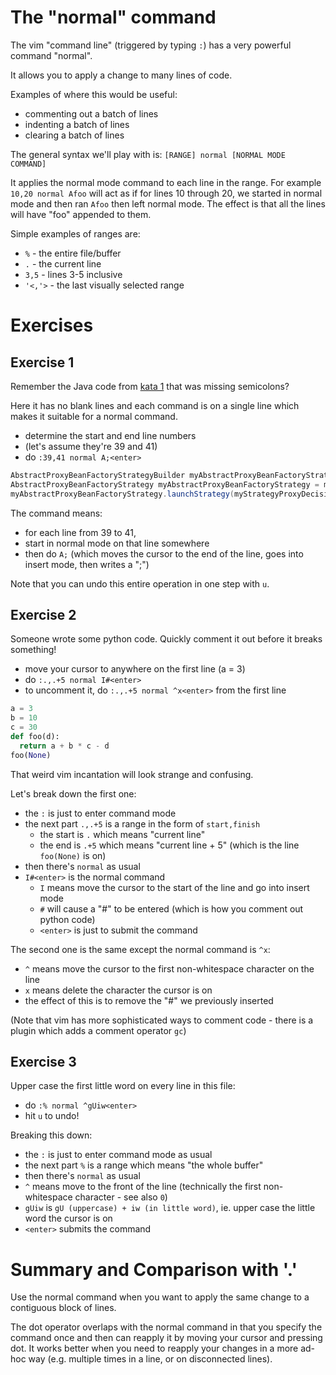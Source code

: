 # The "normal" command

The vim "command line" (triggered by typing `:`) has a very powerful command "normal".

It allows you to apply a change to many lines of code.

Examples of where this would be useful:

- commenting out a batch of lines
- indenting a batch of lines
- clearing a batch of lines

The general syntax we'll play with is: `[RANGE] normal [NORMAL MODE COMMAND]`

It applies the normal mode command to each line in the range.
For example `10,20 normal Afoo` will act as if for lines 10 through 20, we started in normal mode and then ran `Afoo` then left normal mode.
The effect is that all the lines will have "foo" appended to them.

Simple examples of ranges are:

- `%` - the entire file/buffer
- `.` - the current line
- `3,5` - lines 3-5 inclusive
- `'<,'>` - the last visually selected range

# Exercises

## Exercise 1

Remember the Java code from [kata 1](./001_dot_operator.md) that was missing semicolons?

Here it has no blank lines and each command is on a single line which makes it suitable for a normal command.

- determine the start and end line numbers
- (let's assume they're 39 and 41)
- do `:39,41 normal A;<enter>`

```java
AbstractProxyBeanFactoryStrategyBuilder myAbstractProxyBeanFactoryStrategyBuilder = new ConcreteAbstractProxyBeanFactoryStrategyBuilder()
AbstractProxyBeanFactoryStrategy myAbstractProxyBeanFactoryStrategy = myAbstractProxyBeanFactoryStrategyBuilder.build()
myAbstractProxyBeanFactoryStrategy.launchStrategy(myStrategyProxyDecisionProviderServiceUtilsWrapper)
```

The command means:

- for each line from 39 to 41,
- start in normal mode on that line somewhere
- then do `A;` (which moves the cursor to the end of the line, goes into insert mode, then writes a ";") 

Note that you can undo this entire operation in one step with `u`.

## Exercise 2

Someone wrote some python code. Quickly comment it out before it breaks something!

- move your cursor to anywhere on the first line (a = 3)
- do `:.,.+5 normal I#<enter>`
- to uncomment it, do `:.,.+5 normal ^x<enter>` from the first line

```python
a = 3
b = 10
c = 30
def foo(d):
  return a + b * c - d
foo(None)
```

That weird vim incantation will look strange and confusing.

Let's break down the first one:

- the `:` is just to enter command mode
- the next part `.,.+5` is a range in the form of `start,finish`
    - the start is `.` which means "current line"
    - the end is `.+5` which means "current line + 5" (which is the line `foo(None)` is on)
- then there's `normal` as usual
- `I#<enter>` is the normal command
    - `I` means move the cursor to the start of the line and go into insert mode
    - `#` will cause a "#" to be entered (which is how you comment out python code) 
    - `<enter>` is just to submit the command

The second one is the same except the normal command is `^x`:

- `^` means move the cursor to the first non-whitespace character on the line
- `x` means delete the character the cursor is on
- the effect of this is to remove the "#" we previously inserted 

(Note that vim has more sophisticated ways to comment code - there is a plugin which adds a comment operator `gc`)

## Exercise 3

Upper case the first little word on every line in this file:

- do `:% normal ^gUiw<enter>`
- hit `u` to undo!

Breaking this down:

- the `:` is just to enter command mode as usual
- the next part `%` is a range which means "the whole buffer"
- then there's `normal` as usual
- `^` means move to the front of the line (technically the first non-whitespace character - see also `0`)
- `gUiw` is `gU (uppercase) + iw (in little word)`, ie. upper case the little word the cursor is on
- `<enter>` submits the command

# Summary and Comparison with '.'

Use the normal command when you want to apply the same change to a contiguous block of lines.

The dot operator overlaps with the normal command in that you specify the command once and then can reapply it by moving your cursor and pressing dot.
It works better when you need to reapply your changes in a more ad-hoc way (e.g. multiple times in a line, or on disconnected lines).
